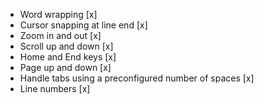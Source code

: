 * Word wrapping [x]
* Cursor snapping at line end [x]
* Zoom in and out [x]
* Scroll up and down [x]
* Home and End keys [x]
* Page up and down [x]
* Handle tabs using a preconfigured number of spaces [x]
* Line numbers [x]
